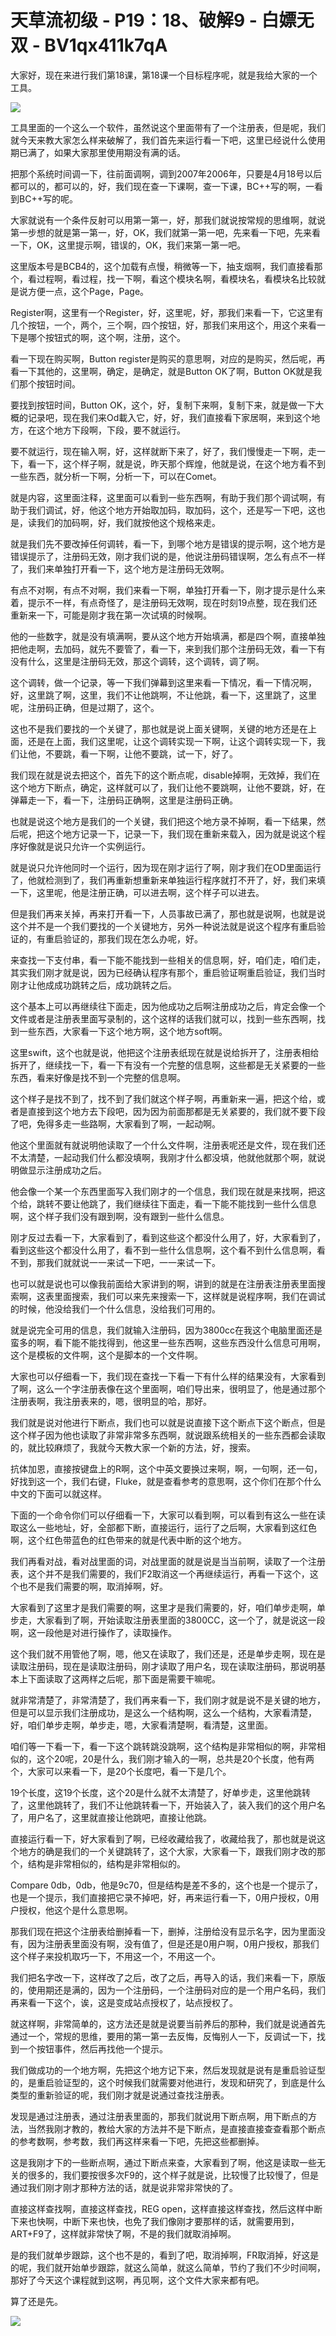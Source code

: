 # 天草流初级 - P19：18、破解9 - 白嫖无双 - BV1qx411k7qA

大家好，现在来进行我们第18课，第18课一个目标程序呢，就是我给大家的一个工具。

![](img/8fdba40f007dc6c259a07c1ee01c0f11_1.png)

工具里面的一个这么一个软件，虽然说这个里面带有了一个注册表，但是呢，我们就今天来教大家怎么样来破解了，我们首先来运行看一下吧，这里已经说什么使用期已满了，如果大家那里使用期没有满的话。

把那个系统时间调一下，往前面调啊，调到2007年2006年，只要是4月18号以后都可以的，都可以的，好，我们现在查一下课啊，查一下课，BC++写的啊，一看到BC++写的呢。

大家就说有一个条件反射可以用第一第一，好，那我们就说按常规的思维啊，就说第一步想的就是第一第一，好，OK，我们就第一第一吧，先来看一下吧，先来看一下，OK，这里提示啊，错误的，OK，我们来第一第一吧。

这里版本号是BCB4的，这个加载有点慢，稍微等一下，抽支烟啊，我们直接看那个，看过程啊，看过程，找一下啊，看这个模块名啊，看模块名，看模块名比较就是说方便一点，这个Page，Page。

Register啊，这里有一个Register，好，这里呢，好，那我们来看一下，它这里有几个按钮，一个，两个，三个啊，四个按钮，好，那我们来用这个，用这个来看一下是哪个按钮式的啊，这个啊，注册，这个。

看一下现在购买啊，Button register是购买的意思啊，对应的是购买，然后呢，再看一下其他的，这里啊，确定，是确定，就是Button OK了啊，Button OK就是我们那个按钮时间。

要找到按钮时间，Button OK，这个，好，复制下来啊，复制下来，就是做一下大概的记录吧，现在我们来Od載入它，好，好，我们直接看下家居啊，来到这个地方，在这个地方下段啊，下段，要不就运行。

要不就运行，现在输入啊，好，这样就断下来了，好了，我们慢慢走一下啊，走一下，看一下，这个样子啊，就是说，昨天那个辉煌，他就是说，在这个地方看不到一些东西，就分析一下啊，分析一下，可以在Comet。

就是内容，这里面注释，这里面可以看到一些东西啊，有助于我们那个调试啊，有助于我们调试，好，他这个地方开始取加码，取加码，这个，还是写一下吧，这也是，读我们的加码啊，好，我们就按他这个规格来走。

就是我们先不要改掉任何调转，看一下，到哪个地方是错误的提示啊，这个地方是错误提示了，注册码无效，刚才我们说的是，他说注册码错误啊，怎么有点不一样了，我们来单独打开看一下，这个地方是注册码无效啊。

有点不对啊，有点不对啊，我们来看一下啊，单独打开看一下，刚才提示是什么来着，提示不一样，有点奇怪了，是注册码无效啊，现在时刻19点整，现在我们还重新来一下，可能是刚才我在第一次试填的时候啊。

他的一些数字，就是没有填满啊，要从这个地方开始填满，都是四个啊，直接单独把他走啊，去加码，就先不要管了，看一下，来到我们那个注册码无效，看一下有没有什么，这里是注册码无效，那这个调转，这个调转，调了啊。

这个调转，做一个记录，等一下我们弹幕到这里来看一下情况，看一下情况啊，好，这里跳了啊，这里，我们不让他跳啊，不让他跳，看一下，这里跳了，这里呢，注册码正确，但是过期了，这个。

这也不是我们要找的一个关键了，那也就是说上面关键啊，关键的地方还是在上面，还是在上面，我们这里呢，让这个调转实现一下啊，让这个调转实现一下，我们让他，不要跳，看一下啊，让他不要跳，试一下，好了。

我们现在就是说去把这个，首先下的这个断点呢，disable掉啊，无效掉，我们在这个地方下断点，确定，这样就可以了，我们让他不要跳啊，让他不要跳，好，在弹幕走一下，看一下，注册码正确啊，这里是注册码正确。

也就是说这个地方是我们的一个关键，我们把这个地方录不掉啊，看一下结果，然后呢，把这个地方记录一下，记录一下，我们现在重新来载入，因为就是说这个程序好像就是说只允许一个实例运行。

就是说只允许他同时一个运行，因为现在刚才运行了啊，刚才我们在OD里面运行了，他就检测到了，我们再重新想重新来单独运行程序就打不开了，好，我们来填一下，这里呢，他是注册正确，可以进去啊，这个样子可以进去。

但是我们再来关掉，再来打开看一下，人员事故已满了，那也就是说啊，也就是说这个并不是一个我们要找的一个关键地方，另外一种说法就是说这个程序有重启验证的，有重启验证的，那我们现在怎么办呢，好。

来查找一下支付串，看一下能不能找到一些相关的信息啊，好，咱们走，咱们走，其实我们刚才就是说，因为已经确认程序有那个，重启验证啊重启验证，我们当时刚才让他成成功跳转之后，成功跳转之后。

这个基本上可以再继续往下面走，因为他成功之后啊注册成功之后，肯定会像一个文件或者是注册表里面写录制的，这个这样的话我们就可以，找到一些东西啊，找到一些东西，大家看一下这个地方啊，这个地方soft啊。

这里swift，这个也就是说，他把这个注册表纸现在就是说给拆开了，注册表相给拆开了，继续找一下，看一下有没有一个完整的信息啊，这些都是无关紧要的一些东西，看来好像是找不到一个完整的信息啊。

这个样子是找不到了，找不到了我们就这个样子啊，再重新来一遍，把这个给，或者是直接到这个地方去下段吧，因为因为前面那都是无关紧要的，我们就不要下段了吧，免得多走一些路啊，大家看到了啊，一起动啊。

他这个里面就有就说明他读取了一个什么文件啊，注册表呢还是文件，现在我们还不太清楚，一起动我们什么都没填啊，我刚才什么都没填，他就他就那个啊，就说明做显示注册成功之后。

他会像一个某一个东西里面写入我们刚才的一个信息，我们现在就是来找啊，把这个给，跳转不要让他跳了，我们继续往下面走，看一下能不能找到一些什么信息啊，这个样子我们没有跟到啊，没有跟到一些什么信息。

刚才反过去看一下，大家看到了，看到这些这个都没什么用了，好，大家看到了，看到这些这个都没什么用了，看不到一些什么信息啊，这个看不到什么信息啊，看不到，那我们就就说一一来试一下吧，一一来试一下。

也可以就是说也可以像我前面给大家讲到的啊，讲到的就是在注册表注册表里面搜索啊，这表里面搜索，我们可以来先来搜索一下，这样就是说程序啊，我们在调试的时候，他没给我们一个什么信息，没给我们可用的。

就是说完全可用的信息，我们就输入注册码，因为3800cc在我这个电脑里面还是蛮多的啊，看下能不能找得到，他这里一些东西啊，这些东西没什么信息可用啊，这个是模板的文件啊，这个是脚本的一个文件啊。

大家也可以仔细看一下，我们现在查找一下看一下有什么样的结果没有，大家看到了啊，这么一个字注册表像在这个里面啊，咱们导出来，很明显了，他是通过那个注册表啊，我注册表来的，嗯，很明显的哈，那好。

我们就是说对他进行下断点，我们也可以就是说直接下这个断点下这个断点，但是这个样子因为他也读取了非常非常多东西啊，就说跟系统相关的一些东西都会读取的，就比较麻烦了，我就今天教大家一个新的方法，好，搜索。

抗体加恩，直接按键盘上的R啊，这个中英文要换过来啊，啊，一句啊，还一句，好找到这一个，我们右键，Fluke，就是查看参考的意思啊，这个你们在那个什么中文的下面可以就这样。

下面的一个命令你们可以仔细看一下，大家可以看到啊，可以看到有这么一些在读取这么一些地址，好，全部都下断，直接运行，运行了之后啊，大家看到这红色啊，这个红色带蓝色的红色带来的就是代表中断的这个地方。

我们再看对战，看对战里面的词，对战里面的就是说是当当前啊，读取了一个注册表，这个并不是我们需要的，我们F2取消这一个再继续运行，再看一下这个，这个也不是我们需要的啊，取消掉啊，好。

大家看到了这里才是我们需要的啊，这里才是我们需要的，好，咱们单步走啊，单步走，大家看到了啊，开始读取注册表里面的3800CC，这一个了，就是说这一段啊，这一段他是对进行操作了，读取操作。

这个我们就不用管他了啊，嗯，他又在读取了，我们还是，还是单步走啊，现在是读取注册码，现在是读取注册码，刚才读取了用户名，现在读取注册码，那说明基本上下面读取了这两样之后呢，那下面是需要干嘛呢。

就非常清楚了，非常清楚了，我们再来看一下，我们刚才就是说不是关键的地方，但是可以显示我们注册成功，是这么一个结构啊，这么一个结构，大家看清楚，好，咱们单步走啊，单步走，嗯，大家看清楚啊，看清楚，这里面。

咱们等一下看一下，看一下这个跳转跳没跳啊，这个结构是非常相似的啊，非常相似的，这个20呢，20是什么，我们刚才输入的一啊，总共是20个长度，他有两个，大家可以来看一下，是20个长度吧，看一下是几个。

19个长度，这19个长度，这个20是什么就不太清楚了，好单步走，这里他跳转了，这里他跳转了，我们不让他跳转看一下，开始装入了，装入我们的这个用户名了，用户名了，这里就直接让他跳吧，直接让他跳。

直接运行看一下，好大家看到了啊，已经收藏给我了，收藏给我了，那也就是说这个地方的确是我们的一个关键跳转了，这个大家，大家看一下，跟我们刚才改的那个，结构是非常相似的，结构是非常相似的。

Compare 0db，0db，他是9c70，但是结构是差不多的，这个也是一个提示了，也是一个提示，我们直接把它录不掉吧，好，再来运行看一下，0用户授权，0用户授权，他这个是什么意思啊。

那我们现在把这个注册表给删掉看一下，删掉，注册给没有显示名字，因为里面没有，因为注册表里面没有啊，没有值了，但是还是0用户啊，0用户授权，那我们这个样子来投机取巧一下，不用这一个，不用这一个。

我们把名字改一下，这样改了之后，改了之后，再导入的话，我们来看一下，原版的，使用期还是满的，因为一个注册码，一个注册码对应的是一个用户名码，我们再来看一下这个，诶，这是变成站点授权了，站点授权了。

就这样啊，非常简单的，这方法还是就是说要当前养后的那种，我们就是说通首先通过一个，常规的思维，要用的第一第一去反悔，反悔别人一下，反调试一下，找到一个按钮事件，然后再找他一个提示。

我们做成功的一个地方啊，先把这个地方记下来，然后发现就是说有是重启验证型的，是重启验证型的，这个时候我们就需要对他进行，发现和研究了，到底是什么类型的重新验证的呢，我们刚才就是说通过查找注册表。

发现是通过注册表，通过注册表里面的，那我们就说用下断点啊，用下断点的方法，当然我刚才教的，教给大家的方法并不是下断点，是直接直接查查看那个断点的参考数啊，参考数，我们再这样来看一下吧，先把这些都删掉。

这是我刚才下的一些断点啊，通过下断点来查，大家看到了啊，他这是读取一些无关的很多的，我们要按很多次F9的，这个样子就是说，比较慢了比较慢了，但是通过我们刚才刚才那种方法的话，就是说非常非常快的了。

直接这样查找啊，直接这样查找，REG open，这样直接这样查找，然后这样中断下来也快啊，中断下来也快，也免了我们像刚才要那样的话，就需要用到，ART+F9了，这样就非常快了啊，不是的我们就取消掉啊。

是的我们就单步跟踪，这个也不是的，看到了吧，取消掉啊，FR取消掉，好这是的呢，我们就开始单步跟踪，就这么简单，就这么简单，节约了我们不少时间啊，那好了今天这个课程就到这啊，再见啊，这个文件大家来都有吧。

算了还是先。

![](img/8fdba40f007dc6c259a07c1ee01c0f11_3.png)